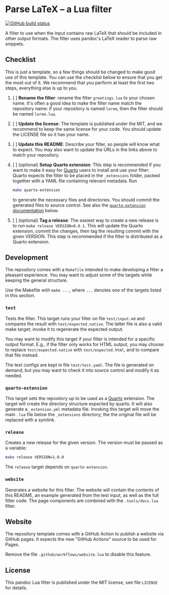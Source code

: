 Parse LaTeX – a Lua filter
==================================================================

[![GitHub build status][CI badge]][CI workflow]

A filter to use when the input contains raw LaTeX that should be
included in other output formats. The filter uses pandoc's LaTeX
reader to parse raw snippets.

[CI badge]: https://img.shields.io/github/workflow/status/tarleb/parse-latex/CI?logo=github
[CI workflow]: https://github.com/tarleb/parse-latex/actions/workflows/ci.yaml

Checklist
------------------------------------------------------------------

This is just a template, so a few things should be changed to make
good use of this template. You can use the checklist below to
ensure that you get the most out of it. We recommend that you
perform at least the first two steps, everything else is up to
you.

1. [ ] **Rename the filter**: rename the filter `greetings.lua` to
   your chosen name. It's often a good idea to make the filter
   name match the repository name: if your repository is named
   `lorem`, then the filter should be named `lorem.lua`.

2. [ ] **Update the license**: The template is published under the
   MIT, and we recommend to keep the same license for your code.
   You should update the LICENSE file so it has your name.

3. [ ] **Update this README**: Describe your filter, so people
   will know what to expect. You may also want to update the URLs
   in the links above to match your repository.

4. [ ] (optional) **Setup Quarto extension**: This step is
   recommended if you want to make it easy for [Quarto][] users to
   install and use your filter: Quarto expects the filter to be
   placed in the `_extensions` folder, packed together with a YAML
   file containing relevant metadata. Run

   ``` bash
   make quarto-extension
   ```

   to generate the necessary files and directories. You should
   commit the generated files to source control. See also the
   [`quarto-extension` documentation](quarto-extension) below.

5. [ ] (optional) **Tag a release**: The easiest way to create a
   new release is to run `make release VERSION=0.0.1`. This will
   update the Quarto extension, commit the changes, then tag the
   resulting commit with the given VERSION. This step is
   recommended if the filter is distributed as a Quarto extension.

Development
------------------------------------------------------------------

The repository comes with a `Makefile` intended to make developing
a filter a pleasant experience. You may want to adjust some of the
targets while keeping the general structure.

Use the Makefile with `make ...`, where `...` denotes one of the
targets listed in this section.

### `test`

Tests the filter. This target runs your filter on file
`test/input.md` and compares the result with
`test/expected.native`. The latter file is also a valid make
target; invoke it to regenerate the expected output.

You may want to modify this target if your filter is intended for
a specific output format. E.g., if the filter only works for HTML
output, you may choose to replace `test/expected.native` with
`test/expected.html`, and to compare that file instead.

The test configs are kept in file `test/test.yaml`. The file is
generated on demand, but you may want to check it into source
control and modify it as needed.

### `quarto-extension`

This target sets the repository up to be used as a [Quarto][]
extension. The target will create the directory structure expected
by quarto. It will also generate a `_extension.yml` metadata file.
Invoking this target will move the main `.lua` file below the
`_extensions` directory; the the original file will be replaced
with a symlink.

[Quarto]: https://quarto.org

### `release`

Creates a new release for the given version. The version must be
passed as a variable:

``` bash
make release VERSION=1.0.0
```

The `release` target depends on `quarto-extension`.

### `website`

Generates a website for this filter. The website will contain the
contents of this README, an example generated from the test input,
as well as the full filter code. The page components are combined
with the `.tools/docs.lua` filter.

Website
------------------------------------------------------------------

The repository template comes with a GitHub Action to publish a
website via GitHub pages. It expects the new "GitHub Actions"
source to be used for Pages.

Remove the file `.github/workflows/website.lua` to disable this
feature.

License
------------------------------------------------------------------

This pandoc Lua filter is published under the MIT license, see
file `LICENSE` for details.
